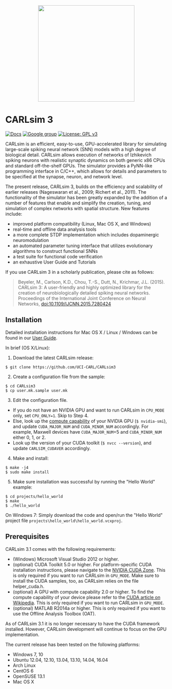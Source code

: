 <div align="center">
	<img src="http://socsci.uci.edu/~jkrichma/CARL-Logo-small.jpg" width="300"/>
</div>

# CARLsim 3

[![Docs](https://img.shields.io/badge/docs-v3.1.2-green.svg)](http://www.socsci.uci.edu/~jkrichma/CARLsim/doc)
[![Google group](https://img.shields.io/badge/Google-Discussion%20group-lightgrey.svg)](https://groups.google.com/forum/#!forum/carlsim-snn-simulator)
[![License: GPL v3](https://img.shields.io/badge/License-GPL%20v3-blue.svg)](http://www.gnu.org/licenses/gpl-3.0)

CARLsim is an efficient, easy-to-use, GPU-accelerated library for simulating large-scale spiking neural network (SNN) models with a high degree of biological detail. CARLsim allows execution of networks of Izhikevich spiking neurons with realistic synaptic dynamics on both generic x86 CPUs and standard off-the-shelf GPUs. The simulator provides a PyNN-like programming interface in C/C++, which allows for details and parameters to be specified at the synapse, neuron, and network level.

The present release, CARLsim 3, builds on the efficiency and scalability of earlier releases (Nageswaran et al., 2009; Richert et al., 2011). The functionality of the simulator has been greatly expanded by the addition of a number of features that enable and simplify the creation, tuning, and simulation of complex networks with spatial structure. 
New features include:
- improved platform compatibility (Linux, Mac OS X, and Windows)
- real-time and offline data analysis tools
- a more complete STDP implementation which includes dopaminergic neuromodulation
- an automated parameter tuning interface that utilizes evolutionary algorithms to construct functional SNNs
- a test suite for functional code verification
- an exhaustive User Guide and Tutorials

If you use CARLsim 3 in a scholarly publication, please cite as follows:
> Beyeler, M., Carlson, K.D., Chou, T.-S., Dutt, N., Krichmar, J.L. (2015).
> CARLsim 3: A user-friendly and highly optimized library for the creation of neurobiologically
> detailed spiking neural networks.
> Proceedings of the International Joint Conference on Neural Networks, [doi:10.1109/IJCNN.2015.7280424](http://dx.doi.org/10.1109/IJCNN.2015.7280424)



## Installation

Detailed installation instructions for Mac OS X / Linux / Windows can be found in
our [User Guide](http://www.socsci.uci.edu/~jkrichma/CARLsim/doc/ch1_getting_started.html).

In brief (OS X/Linux):

1. Download the latest CARLsim release:
```
$ git clone https://github.com/UCI-CARL/CARLsim3
```

2. Create a configuration file from the sample:
```
$ cd CARLsim3
$ cp user.mk.sample user.mk
```

3. Edit the configuration file.
  - If you do not have an NVIDIA GPU and want to run CARLsim in `CPU_MODE` only,
    set `CPU_ONLY=1`. Skip to Step 4.
  - Else, look up the [compute capability](https://en.wikipedia.org/wiki/CUDA#GPUs_supported)
    of your NVIDIA GPU (`$ nvidia-smi`), and update `CUDA_MAJOR_NUM` and 
    `CUDA_MINOR_NUM` accordingly.
    For example, Maxwell devices have `CUDA_MAJOR_NUM`=5 and `CUDA_MINOR_NUM`
    either 0, 1, or 2.
  - Look up the version of your CUDA toolkit (`$ nvcc --version`), and update
    `CARLSIM_CUDAVER` accordingly.

4. Make and install:
```
$ make -j4
$ sudo make install
```

5. Make sure installation was successful by running the "Hello World" example:
```
$ cd projects/hello_world
$ make
$ ./hello_world
```

On Windows 7: Simply download the code and open/run the "Hello World" project file
`projects\hello_world\hello_world.vcxproj`.


## Prerequisites

CARLsim 3.1 comes with the following requirements:
- (Windows) Microsoft Visual Studio 2012 or higher.
- (optional) CUDA Toolkit 5.0 or higher. For platform-specific CUDA installation instructions, please navigate to 
  the [NVIDIA CUDA Zone](https://developer.nvidia.com/cuda-zone).
  This is only required if you want to run CARLsim in `GPU_MODE`. Make sure to install the 
  CUDA samples, too, as CARLsim relies on the file helper_cuda.h.
- (optional) A GPU with compute capability 2.0 or higher. To find the compute capability of your device please 
  refer to the [CUDA article on Wikipedia](http://en.wikipedia.org/wiki/CUDA).
  This is only required if you want to run CARLsim in `GPU_MODE`.
- (optional) MATLAB R2014a or higher. This is only required if you want to use the Offline Analysis Toolbox (OAT).

As of CARLsim 3.1 it is no longer necessary to have the CUDA framework installed. However, CARLsim development 
will continue to focus on the GPU implementation.

The current release has been tested on the following platforms:
- Windows 7, 10
- Ubuntu 12.04, 12.10, 13.04, 13.10, 14.04, 16.04
- Arch Linux
- CentOS 6
- OpenSUSE 13.1
- Mac OS X

